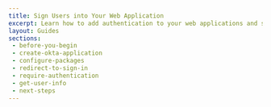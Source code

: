 ```yaml
---
title: Sign Users into Your Web Application
excerpt: Learn how to add authentication to your web applications and sign users in using Okta's APIs and libraries.
layout: Guides
sections: 
 - before-you-begin
 - create-okta-application
 - configure-packages
 - redirect-to-sign-in
 - require-authentication
 - get-user-info
 - next-steps
---
```

